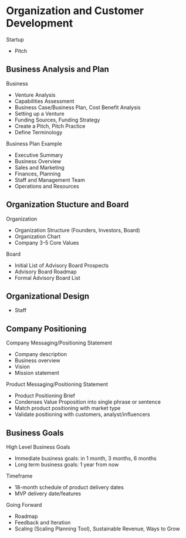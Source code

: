 # Organization and Customer Development

Startup
* Pitch

## Business Analysis and Plan

Business
* Venture Analysis
* Capabilities Assessment
* Business Case/Business Plan, Cost Benefit Analysis
* Setting up a Venture
* Funding Sources, Funding Strategy
* Create a Pitch, Pitch Practice
* Define Terminology

Business Plan Example
* Executive Summary
* Business Overview
* Sales and Marketing
* Finances, Planning
* Staff and Management Team
* Operations and Resources

## Organization Stucture and Board

Organization
* Organization Structure (Founders, Investors, Board)
* Organization Chart
* Company 3-5 Core Values

Board
* Initial List of Advisory Board Prospects
* Advisory Board Roadmap
* Formal Advisory Board List

## Organizational Design

* Staff

## Company Positioning

Company Messaging/Positioning Statement

* Company description
* Business overview
* Vision
* Mission statement

Product Messaging/Positioning Statement
* Product Positioning Brief
* Condenses Value Proposition into single phrase or sentence
* Match product positioning with market type
* Validate positioning with customers, analyst/influencers

## Business Goals

High Level Business Goals
* Immediate business goals: in 1 month, 3 months, 6 months
* Long term business goals: 1 year from now

Timeframe
* 18-month schedule of product delivery dates
* MVP delivery date/features

Going Forward
* Roadmap
* Feedback and Iteration
* Scaling (Scaling Planning Tool), Sustainable Revenue, Ways to Grow
